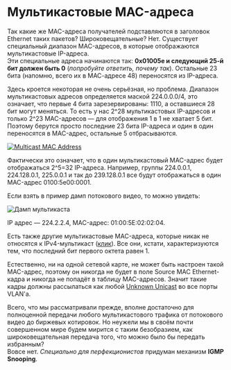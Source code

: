 # Мультикастовые MAC-адреса

Так какие же MAC-адреса получателей подставляются в заголовок Ethernet таких пакетов? Широковещательные? Нет. Существует специальный диапазон MAC-адресов, в которые отображаются мультикастовые IP-адреса.  
Эти специальные адреса начинаются так: **0x01005e и следующий 25-й бит должен быть 0** \(_попробуйте ответить, почему так_\). Остальные 23 бита \(напомню, всего их в МАС-адресе 48\) переносятся из IP-адреса.

Здесь кроется некоторая не очень серьёзная, но проблема. Диапазон мультикастовых адресов определяется маской 224.0.0.0/4, это означает, что первые 4 бита зарезервированы: 1110, а оставшиеся 28 бит могут меняться. То есть у нас 2^28 мультикастовых IP-адресов и только 2^23 MAC-адресов — для отображения 1 в 1 не хватает 5 бит. Поэтому берутся просто последние 23 бита IP-адреса и один в один переносятся в MAC-адрес, остальные 5 отбрасываются.

[![Multicast MAC Address](https://github.com/eucariot/SDSM/tree/7b345502febe9fd2568a2f2a3ba95b9749b5840f/habrastorage.org/files/1a7/99c/58e/1a799c58e33f4ddfaf61d7ee6a413fae.gif)](http://img-fotki.yandex.ru/get/9497/83739833.38/0_da344_9d589e31_XXL.png)

Фактически это означает, что в один мультикастовый MAC-адрес будет отображаться 2^5=32 IP-адреса. Например, группы 224.0.0.1, 224.128.0.1, 225.0.0.1 и так до 239.128.0.1 все будут отображаться в один MAC-адрес 0100:5e00:0001.

Если взять в пример дамп потокового видео, то можно увидеть:

![Дамп мультикаста](http://img-fotki.yandex.ru/get/9169/83739833.38/0_da343_9ffb645a_XXL.png)

IP адрес — 224.2.2.4, MAC-адрес: 01:00:5E:02:02:04.

Есть также другие мультикастовые MAC-адреса, которые никак не относятся к IPv4-мультикаст \([клик](https://en.wikipedia.org/wiki/Multicast_address#Ethernet)\). Все они, кстати, характеризуются тем, что последний бит первого октета равен 1.

Естественно, ни на одной сетевой карте, не может быть настроен такой MAC-адрес, поэтому он никогда не будет в поле Source MAC Ethernet-кадра и никогда не попадёт в таблицу MAC-адресов. Значит такие кадры должны рассылаться как любой [Unknown Unicast](http://lookmeup.linkmeup.ru/#term430) во все порты VLAN'а.

Всего, что мы рассматривали прежде, вполне достаточно для полноценной передачи любого мультикастового трафика от потокового видео до биржевых котировок. Но неужели мы в своём почти совершенном мире будем мирится с таким безобразием, как широковещательная передача того, что можно было бы передать избранным?  
Вовсе нет. _Специально для перфекционистов_ придуман механизм **IGMP Snooping**.
